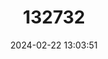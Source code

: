 ---
title: "132732"
category: "Cephalopholis miniata"
draft: false
date: 2024-02-22 13:03:51
languages:
  English: ["Coral Hind"]
---